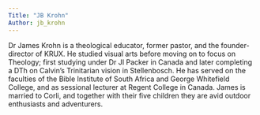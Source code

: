 ```yaml
---
Title: "JB Krohn"
Author: jb_krohn
---
```


Dr James Krohn is a theological educator, former pastor, and the founder-director of KRUX. He studied visual arts before moving on to focus on Theology; first studying under Dr JI Packer in Canada and later completing a DTh on Calvin’s Trinitarian vision in Stellenbosch. He has served on the faculties of the Bible Institute of South Africa and George Whitefield College, and as sessional lecturer at Regent College in Canada. James is married to Corli, and together with their five children they are avid outdoor enthusiasts and adventurers.